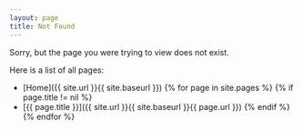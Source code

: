 ```yaml
---
layout: page
title: Not Found
---
```


Sorry, but the page you were trying to view does not exist.

Here is a list of all pages:
- [Home]({{ site.url }}{{ site.baseurl }})
{% for page in site.pages %}
{% if page.title != nil %}
- [{{ page.title }}]({{ site.url }}{{ site.baseurl }}{{ page.url }})
{% endif %}
{% endfor %}